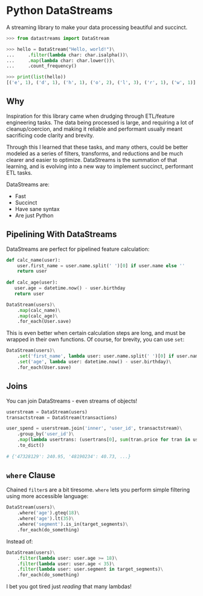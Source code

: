 # Python DataStreams

A streaming library to make your data processing beautiful and succinct.

```python
>>> from datastreams import DataStream

>>> hello = DataStream("Hello, world!")\
...     .filter(lambda char: char.isalpha())\
...     .map(lambda char: char.lower())\
...     .count_frequency()

>>> print(list(hello))
[('e', 1), ('d', 1), ('h', 1), ('o', 2), ('l', 3), ('r', 1), ('w', 1)]
```

## Why

Inspiration for this library came when drudging through ETL/feature engineering tasks.  The data being processed is large, and requiring a lot of cleanup/coercion, and making it reliable and performant usually meant sacrificing code clarity and brevity.
  
Through this I learned that these tasks, and many others, could be better modeled as a series of filters, transforms, and reductions and be much clearer and easier to optimize.  DataStreams is the summation of that learning, and is evolving into a new way to implement succinct, performant ETL tasks.

DataStreams are:

- Fast
- Succinct
- Have sane syntax
- Are just Python
  
  
## Pipelining With DataStreams

DataStreams are perfect for pipelined feature calculation:

```python
def calc_name(user):
    user.first_name = user.name.split(' ')[0] if user.name else ''
    return user
    
def calc_age(user):
   user.age = datetime.now() - user.birthday
   return user

DataStream(users)\
    .map(calc_name)\
    .map(calc_age)\
    .for_each(User.save)
```

This is even better when certain calculation steps are long, and must be wrapped in their own functions.  Of course, for brevity, you can use `set`:

```python
DataStream(users)\
    .set('first_name', lambda user: user.name.split(' ')[0] if user.name else '')\
    .set('age', lambda user: datetime.now() - user.birthday)\
    .for_each(User.save)
```

## Joins

You can join DataStreams - even streams of objects!

```python
userstream = DataStream(users)
transactstream = DataStream(transactions)

user_spend = userstream.join('inner', 'user_id', transactstream)\
    .group_by('user_id')\
    .map(lambda usertrans: (usertrans[0], sum(tran.price for tran in usertrans[1])))\
    .to_dict()
    
# {'47328129': 240.95, '48190234': 40.73, ...} 
```


## `where` Clause

Chained `filter`s are a bit tiresome. `where` lets you perform simple filtering using more accessible language:
  
```python
DataStream(users)\
    .where('age').gteq(18)\
    .where('age').lt(35)\
    .where('segment').is_in(target_segments)\
    .for_each(do_something)
```

Instead of:

```python
DataStream(users)\
    .filter(lambda user: user.age >= 18)\
    .filter(lambda user: user.age < 35)\
    .filter(lambda user: user.segment in target_segments)\
    .for_each(do_something)
```

I bet you got tired just _reading_ that many lambdas!

